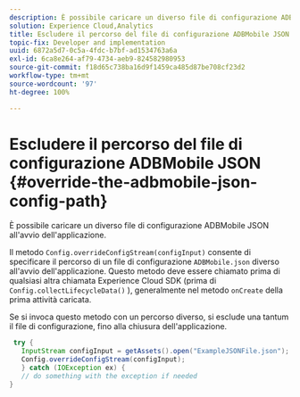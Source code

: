```yaml
---
description: È possibile caricare un diverso file di configurazione ADBMobile JSON all'avvio dell'applicazione.
solution: Experience Cloud,Analytics
title: Escludere il percorso del file di configurazione ADBMobile JSON
topic-fix: Developer and implementation
uuid: 6872a5d7-0c5a-4fdc-b7bf-ad1534763a6a
exl-id: 6ca8e264-af79-4734-aeb9-824582980953
source-git-commit: f18d65c738ba16d9f1459ca485d87be708cf23d2
workflow-type: tm+mt
source-wordcount: '97'
ht-degree: 100%

---
```


# Escludere il percorso del file di configurazione ADBMobile JSON {#override-the-adbmobile-json-config-path}

È possibile caricare un diverso file di configurazione ADBMobile JSON all&#39;avvio dell&#39;applicazione.

Il metodo `Config.overrideConfigStream(configInput)` consente di specificare il percorso di un file di configurazione `ADBMobile.json` diverso all&#39;avvio dell&#39;applicazione. Questo metodo deve essere chiamato prima di qualsiasi altra chiamata Experience Cloud SDK (prima di `Config.collectLifecycleData()` ), generalmente nel metodo `onCreate` della prima attività caricata.

Se si invoca questo metodo con un percorso diverso, si esclude una tantum il file di configurazione, fino alla chiusura dell&#39;applicazione.

```java
 try { 
   InputStream configInput = getAssets().open("ExampleJSONFile.json"); 
   Config.overrideConfigStream(configInput); 
   } catch (IOException ex) { 
   // do something with the exception if needed 
}
```
